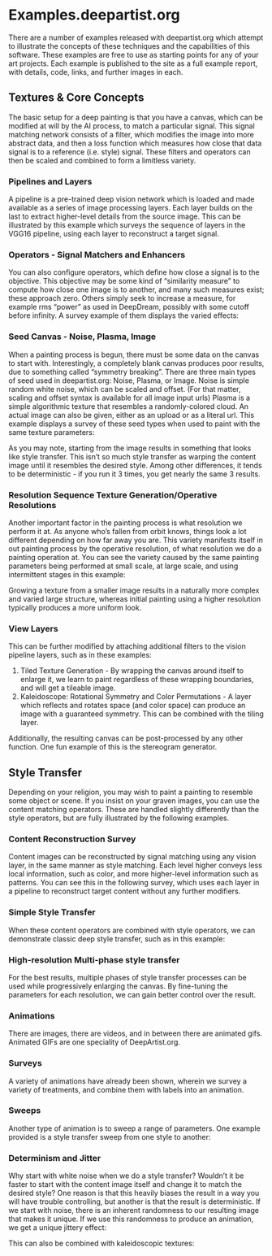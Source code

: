 # Examples.deepartist.org
There are a number of examples released with deepartist.org which attempt to illustrate the concepts of these techniques and the capabilities of this software. These examples are free to use as starting points for any of your art projects. Each example is published to the site as a full example report, with details, code, links, and further images in each.

## Textures & Core Concepts
The basic setup for a deep painting is that you have a canvas, which can be modified at will by the AI process, to match a particular signal. This signal matching network consists of a filter, which modifies the image into more abstract data, and then a loss function which measures how close that data signal is to a reference (i.e. style) signal. These filters and operators can then be scaled and combined to form a limitless variety.

### Pipelines and Layers
A pipeline is a pre-trained deep vision network which is loaded and made available as a series of image processing layers. Each layer builds on the last to extract higher-level details from the source image. This can be illustrated by this example which surveys the sequence of layers in the VGG16 pipeline, using each layer to reconstruct a target signal.

### Operators - Signal Matchers and Enhancers
You can also configure operators, which define how close a signal is to the objective. This objective may be some kind of “similarity measure” to compute how close one image is to another, and many such measures exist; these approach zero. Others simply seek to increase a measure, for example rms “power” as used in DeepDream, possibly with some cutoff before infinity. A survey example of them displays the varied effects:

### Seed Canvas - Noise, Plasma, Image
When a painting process is begun, there must be some data on the canvas to start with. Interestingly, a completely blank canvas produces poor results, due to something called “symmetry breaking”. There are three main types of seed used in deepartist.org: Noise, Plasma, or Image. Noise is simple random white noise, which can be scaled and offset. (For that matter, scaling and offset syntax is available for all image input urls) Plasma is a simple algorithmic texture that resembles a randomly-colored cloud. An actual image can also be given, either as an upload or as a literal url. This example displays a survey of these seed types when used to paint with the same texture parameters:

As you may note, starting from the image results in something that looks like style transfer. This isn’t so much style transfer as warping the content image until it resembles the desired style. Among other differences, it tends to be deterministic - if you run it 3 times, you get nearly the same 3 results.

### Resolution Sequence Texture Generation/Operative Resolutions
Another important factor in the painting process is what resolution we perform it at. As anyone who’s fallen from orbit knows, things look a lot different depending on how far away you are. This variety manifests itself in out painting process by the operative resolution, of what resolution we do a painting operation at. You can see the variety caused by the same painting parameters being performed at small scale, at large scale, and using intermittent stages in this example:

Growing a texture from a smaller image results in a naturally more complex and varied large structure, whereas initial painting using a higher resolution typically produces a more uniform look.

### View Layers
This can be further modified by attaching additional filters to the vision pipeline layers, such as in these examples:

1. Tiled Texture Generation - By wrapping the canvas around itself to enlarge it, we learn to paint regardless of these wrapping boundaries, and will get a tileable image.
1. Kaleidoscope: Rotational Symmetry and Color Permutations - A layer which reflects and rotates space (and color space) can produce an image with a guaranteed symmetry. This can be combined with the tiling layer.

Additionally, the resulting canvas can be post-processed by any other function. One fun example of this is the stereogram generator.

## Style Transfer
Depending on your religion, you may wish to paint a painting to resemble some object or scene. If you insist on your graven images, you can use the content matching operators. These are handled slightly differently than the style operators, but are fully illustrated by the following examples.

### Content Reconstruction Survey
Content images can be reconstructed by signal matching using any vision layer, in the same manner as style matching. Each level higher conveys less local information, such as color, and more higher-level information such as patterns. You can see this in the following survey, which uses each layer in a pipeline to reconstruct target content without any further modifiers.

### Simple Style Transfer
When these content operators are combined with style operators, we can demonstrate classic deep style transfer, such as in this example:

### High-resolution Multi-phase style transfer
For the best results, multiple phases of style transfer processes can be used while progressively enlarging the canvas. By fine-tuning the parameters for each resolution, we can gain better control over the result.

### Animations
There are images, there are videos, and in between there are animated gifs. Animated GIFs are one speciality of DeepArtist.org.

### Surveys
A variety of animations have already been shown, wherein we survey a variety of treatments, and combine them with labels into an animation.

### Sweeps
Another type of animation is to sweep a range of parameters. One example provided is a style transfer sweep from one style to another:

### Determinism and Jitter
Why start with white noise when we do a style transfer? Wouldn’t it be faster to start with the content image itself and change it to match the desired style? One reason is that this heavily biases the result in a way you will have trouble controlling, but another is that the result is deterministic. If we start with noise, there is an inherent randomness to our resulting image that makes it unique. If we use this randomness to produce an animation, we get a unique jittery effect:

This can also be combined with kaleidoscopic textures:

